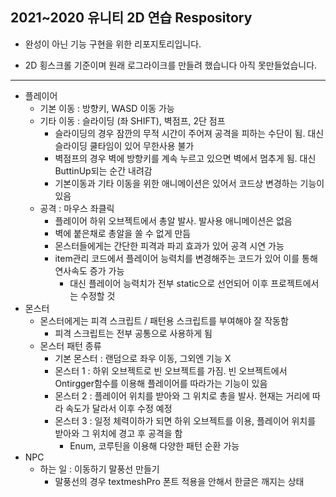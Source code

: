 ## 2021~2020 유니티 2D 연습 Respository

- 완성이 아닌 기능 구현을 위한 리포지토리입니다.

- 2D 횡스크롤 기준이며 원래 로그라이크를 만들려 했습니다 아직 못만들었습니다.

  

----

- 플레이어
  - 기본 이동 : 방향키, WASD 이동 가능
  - 기타 이동 : 슬라이딩 (좌 SHIFT), 벽점프, 2단 점프
    - 슬라이딩의 경우 잠깐의 무적 시간이 주어져 공격을 피하는 수단이 됨. 대신 슬라이딩 쿨타임이 있어 무한사용 불가
    - 벽점프의 경우 벽에 방향키를 계속 누르고 있으면 벽에서 멈추게 됨. 대신 ButtinUp되는 순간 내려감
    - 기본이동과 기타 이동을 위한 애니메이션은 있어서 코드상 변경하는 기능이 있음
  - 공격 : 마우스 좌클릭
    - 플레이어 하위 오브젝트에서 총알 발사. 발사용 애니메이션은 없음
    - 벽에 붙은채로 총알을 쏠 수 없게 만듬
    - 몬스터들에게는 간단한 피격과 파괴 효과가 있어 공격 시연 가능
    - item관리 코드에서 플레이어 능력치를 변경해주는 코드가 있어 이를 통해 연사속도 증가 가능
      - 대신 플레이어 능력치가 전부 static으로 선언되어 이후 프로젝트에서는 수정할 것
- 몬스터
  - 몬스터에게는 피격 스크립트 / 패턴용 스크립트를 부여해야 잘 작동함
    - 피격 스크립트는 전부 공통으로 사용하게 됨
  - 몬스터 패턴 종류
    - 기본 몬스터 : 랜덤으로 좌우 이동, 그외엔 기능 X
    - 몬스터 1 : 하위 오브젝트로 빈 오브젝트를 가짐. 빈 오브젝트에서 Ontirgger함수를 이용해 플레이어를 따라가는 기능이 있음
    - 몬스터 2 : 플레이어 위치를 받아와 그 위치로 총을 발사. 현재는 거리에 따라 속도가 달라서 이후 수정 예정
    - 몬스터 3 : 일정 체력이하가 되면 하위 오브젝트를 이용, 플레이어 위치를 받아와 그 위치에 경고 후 공격을 함
      - Enum, 코루틴을 이용해 다양한 패턴 순환 가능
- NPC
  - 하는 일 : 이동하기 말풍선 만들기
    - 말풍선의 경우 textmeshPro 폰트 적용을 안해서 한글은 깨지는 상태
